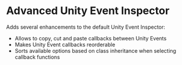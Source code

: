# Advanced Unity Event Inspector

Adds several enhancements to the default Unity Event Inspector:

- Allows to copy, cut and paste callbacks between Unity Events
- Makes Unity Event callbacks reorderable
- Sorts available options based on class inheritance when selecting callback functions
